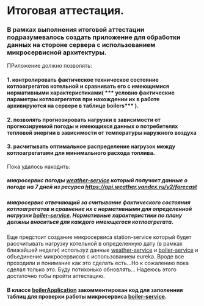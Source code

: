 # Итоговая аттестация.
### В рамках выполнения итоговой аттестации подразумевалось создать приложение для обработки данных на стороне сервера с использованием микросервисной архитектуры.
ПРиложение должно позволять: 
#### 1. контролировать фактическое техническое состояние котлоагрегатов котельной и сравнивать его с имеющимися нормативными характеристиками( *** условно фактические параметры котлоагрегатов при нахождении их в работе архивируются на сервере в таблице boilers*** ).
#### 2. позволять прогнозировать нагрузки в зависимости от прогнозируемой погоды и имеющихся данных о потребителях тепловой энергии в зависимости от температуры наружного воздуха
#### 3. расчитывать оптимальное распределение нагрузок между котлоагрегатами для минимального расхода топлива.
Пока удалось накодить:
##### микросервис погоды [weather-service](https://github.com/Antonyo891/sercification/tree/master/weather-service) который получает данные о погоде на 7 дней из ресурса https://api.weather.yandex.ru/v2/forecast<br>
##### микросервис отвечающий за считывание фактического состояния котлоагрегатов и сравнение их с нормативными для определенной нагрузки [boiler-service](https://github.com/Antonyo891/sercification/tree/master/boiler-service). Нормативные характеристики по плану  должны вноситься для каждого имеющегося котлоагрегата.

Еще предстоит создание микросервиса station-service который будет рассчитывать нагрузку котельной в определенную дату (в рамках ближайшей недели) используz данные [weather-service](https://github.com/Antonyo891/sercification/blob/master/weather-service/src/main/java/by/antonyo891/api/WeatherController.java) и  [boiler-service](https://github.com/Antonyo891/sercification/blob/master/boiler-service/src/main/java/by/antonyo891/api/BoilerController.java) и объединение микросервисов с использованием eureka.
Вроде все проходили и понимание как это сделать есть...Но к сожалению пока сделал только это. Буду потихонько обновлять... Надеюсь этого достаточно тобы пройти аттестацию.
#### В классе [boilerApplication](https://github.com/Antonyo891/sercification/blob/master/boiler-service/src/main/java/by/antonyo891/BoilerApplication.java) закомментирован код для заполенния таблиц для проверки работы микросервиса [boiler-service](https://github.com/Antonyo891/sercification/tree/master/boiler-service).

